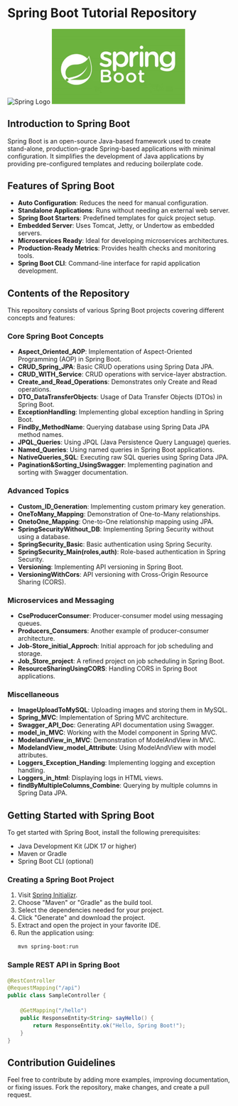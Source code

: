 # Spring Boot Tutorial Repository

![Spring Logo](https://upload.wikimedia.org/wikipedia/commons/4/44/Spring_Framework_Logo_2018.svg)
<img src="https://github.com/21MH1A0579/SPRING-BOOT/blob/master/springboot_img.png" alt="Spring Boot Logo" width="300" style="border-radius:15;">



## Introduction to Spring Boot
Spring Boot is an open-source Java-based framework used to create stand-alone, production-grade Spring-based applications with minimal configuration. It simplifies the development of Java applications by providing pre-configured templates and reducing boilerplate code.

## Features of Spring Boot
- **Auto Configuration**: Reduces the need for manual configuration.
- **Standalone Applications**: Runs without needing an external web server.
- **Spring Boot Starters**: Predefined templates for quick project setup.
- **Embedded Server**: Uses Tomcat, Jetty, or Undertow as embedded servers.
- **Microservices Ready**: Ideal for developing microservices architectures.
- **Production-Ready Metrics**: Provides health checks and monitoring tools.
- **Spring Boot CLI**: Command-line interface for rapid application development.

## Contents of the Repository
This repository consists of various Spring Boot projects covering different concepts and features:

### Core Spring Boot Concepts
- **Aspect_Oriented_AOP**: Implementation of Aspect-Oriented Programming (AOP) in Spring Boot.
- **CRUD_Spring_JPA**: Basic CRUD operations using Spring Data JPA.
- **CRUD_WITH_Service**: CRUD operations with service-layer abstraction.
- **Create_and_Read_Operations**: Demonstrates only Create and Read operations.
- **DTO_DataTransferObjects**: Usage of Data Transfer Objects (DTOs) in Spring Boot.
- **ExceptionHandling**: Implementing global exception handling in Spring Boot.
- **FindBy_MethodName**: Querying database using Spring Data JPA method names.
- **JPQL_Queries**: Using JPQL (Java Persistence Query Language) queries.
- **Named_Queries**: Using named queries in Spring Boot applications.
- **NativeQueries_SQL**: Executing raw SQL queries using Spring Data JPA.
- **Pagination&Sorting_UsingSwagger**: Implementing pagination and sorting with Swagger documentation.

### Advanced Topics
- **Custom_ID_Generation**: Implementing custom primary key generation.
- **OneToMany_Mapping**: Demonstration of One-to-Many relationships.
- **OnetoOne_Mapping**: One-to-One relationship mapping using JPA.
- **SpringSecurityWithout_DB**: Implementing Spring Security without using a database.
- **SpringSecurity_Basic**: Basic authentication using Spring Security.
- **SpringSecurity_Main(roles,auth)**: Role-based authentication in Spring Security.
- **Versioning**: Implementing API versioning in Spring Boot.
- **VersioningWithCors**: API versioning with Cross-Origin Resource Sharing (CORS).

### Microservices and Messaging
- **CseProducerConsumer**: Producer-consumer model using messaging queues.
- **Producers_Consumers**: Another example of producer-consumer architecture.
- **Job-Store_initial_Approch**: Initial approach for job scheduling and storage.
- **Job_Store_project**: A refined project on job scheduling in Spring Boot.
- **ResourceSharingUsingCORS**: Handling CORS in Spring Boot applications.

### Miscellaneous
- **ImageUploadToMySQL**: Uploading images and storing them in MySQL.
- **Spring_MVC**: Implementation of Spring MVC architecture.
- **Swagger_API_Doc**: Generating API documentation using Swagger.
- **model_in_MVC**: Working with the Model component in Spring MVC.
- **ModelandView_in_MVC**: Demonstration of ModelAndView in MVC.
- **ModelandView_model_Attribute**: Using ModelAndView with model attributes.
- **Loggers_Exception_Handing**: Implementing logging and exception handling.
- **Loggers_in_html**: Displaying logs in HTML views.
- **findByMultipleColumns_Combine**: Querying by multiple columns in Spring Data JPA.

## Getting Started with Spring Boot
To get started with Spring Boot, install the following prerequisites:
- Java Development Kit (JDK 17 or higher)
- Maven or Gradle
- Spring Boot CLI (optional)

### Creating a Spring Boot Project
1. Visit [Spring Initializr](https://start.spring.io/).
2. Choose "Maven" or "Gradle" as the build tool.
3. Select the dependencies needed for your project.
4. Click "Generate" and download the project.
5. Extract and open the project in your favorite IDE.
6. Run the application using:
   ```sh
   mvn spring-boot:run
   ```

### Sample REST API in Spring Boot
```java
@RestController
@RequestMapping("/api")
public class SampleController {

    @GetMapping("/hello")
    public ResponseEntity<String> sayHello() {
        return ResponseEntity.ok("Hello, Spring Boot!");
    }
}
```

## Contribution Guidelines
Feel free to contribute by adding more examples, improving documentation, or fixing issues. Fork the repository, make changes, and create a pull request.
